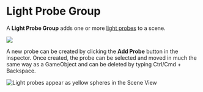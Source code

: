 Light Probe Group
=================


A __Light Probe Group__ adds one or more [light probes](LightProbes) to a scene.


![](../uploads/Main/InspectorLightProbeGroup.png) 

A new probe can be created by clicking the __Add Probe__ button in the inspector. Once created, the probe can be selected and moved in much the same way as a GameObject and can be deleted by typing Ctrl/Cmd + Backspace.



![Light probes appear as yellow spheres in the Scene View](../uploads/Main/LightProbesTestScene-sourceselected.png)

